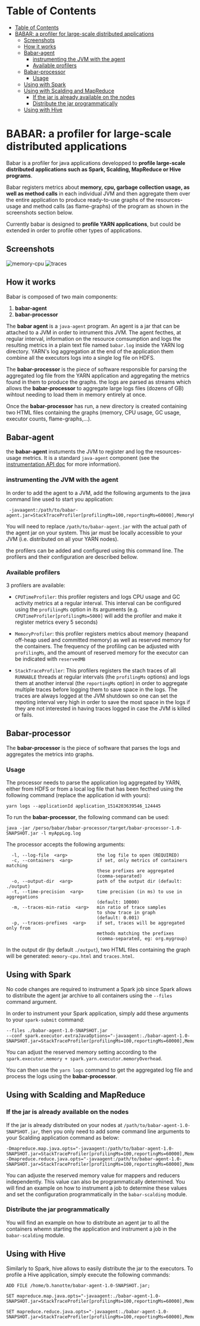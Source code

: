Table of Contents
=================

   * [Table of Contents](#table-of-contents)
   * [BABAR: a profiler for large-scale distributed applications](#babar-a-profiler-for-large-scale-distributed-applications)
      * [Screenshots](#screenshots)
      * [How it works](#how-it-works)
      * [Babar-agent](#babar-agent)
         * [instrumenting the JVM with the agent](#instrumenting-the-jvm-with-the-agent)
         * [Available profilers](#available-profilers)
      * [Babar-processor](#babar-processor)
         * [Usage](#usage)
      * [Using with Spark](#using-with-spark)
      * [Using with Scalding and MapReduce](#using-with-scalding-and-mapreduce)
         * [If the jar is already available on the nodes](#if-the-jar-is-already-available-on-the-nodes)
         * [Distribute the jar programmatically](#distribute-the-jar-programmatically)
      * [Using with Hive](#using-with-hive)

# BABAR: a profiler for large-scale distributed applications

Babar is a profiler for java applications developped to **profile large-scale distributed applications such as Spark, Scalding, MapReduce or Hive programs**.

Babar registers metrics about **memory, cpu, garbage collection usage, as well as method calls** in each individual JVM and then aggregate them over the entire application to produce ready-to-use graphs of the resources-usage and method calls (as flame-graphs) of the program as shown in the screenshots section below.

Currently babar is designed to **profile YARN applications**, but could be extended in order to profile other types of applications.

## Screenshots

![memory-cpu](/babar-doc/memory-cpu.png)
![traces](/babar-doc/traces.png)

## How it works

Babar is composed of two main components:
1. **babar-agent**
2. **babar-processor**

The **babar agent** is a `java-agent` program. An agent is a jar that can be attached to a JVM in order to intrument this JVM. The agent fecthes, at regular interval, information on the resource comsumption and logs the resulting metrics in a plain text file named `babar.log` inside the YARN log directory. YARN's log aggregation at the end of the application them combine all the executors logs into a single log file on HDFS.

The **babar-processor** is the piece of software responsible for parsing the aggregated log file from the YARN application and aggregating the metrics found in them to produce the graphs. the logs are parsed as streams which allows the **babar-processor** to aggregate large logs files (dozens of GB) wihtout needing to load them in memory entirely at once.

Once the **babar-processor** has run, a new directory is created containing two HTML files containing the graphs (memory, CPU usage, GC usage, executor counts, flame-graphs,...).

## Babar-agent

the **babar-agent** instuments the JVM to register and log the resources-usage metrics. It is a standard `java-agent` component (see the [instrumentation API doc](https://docs.oracle.com/javase/8/docs/api/java/lang/instrument/package-summary.html) for more information).

### instrumenting the JVM with the agent

In order to add the agent to a JVM, add the following arguments to the java command line used to start you application:

```
 -javaagent:/path/to/babar-agent.jar=StackTraceProfiler[profilingMs=100,reportingMs=60000],MemoryProfiler[profilingMs=5000,reservedMB=1024],CPUTimeProfiler[profilingMs=5000]
```

You will need to replace `/path/to/babar-agent.jar` with the actual path of the agent jar on your system. This jar must be locally accessible to your JVM (i.e. distributed on all your YARN nodes).

the profilers can be added and configured using this command line. The profilers and their configuration are described bellow.

### Available profilers

3 profilers are available:

- `CPUTimeProfiler`: this profiler registers and logs CPU usage and GC activity metrics at a regular interval. This interval can be configured using the `profilingMs` option in its arguments (e.g. `CPUTimeProfiler[profilingMs=5000]` will add the profiler and make it register metrics every 5 seconds)

- `MemoryProfiler`: this profiler registers metrics about memory (heapand off-heap used and committed memory) as well as reserved memory for the containers. The frequency of the profiling can be adjusted with `profilingMs`, and the amount of reserved memory for the executor can be indicated with `reservedMB`

- `StackTraceProfiler`: This profilers registers the stach traces of all `RUNNABLE` threads at regular intervals (the `profilingMs` options) and logs them at another interval (the `reportingMs` option) in order to aggregate multiple traces before logging them to save space in the logs. The traces are always logged at the JVM shutdown so one can set the repoting interval very high in order to save the most space in the logs if they are not interested in having traces logged in case the JVM is killed or fails.

## Babar-processor

The **babar-processor** is the piece of software that parses the logs and aggregates the metrics into graphs.

### Usage

The processor needs to parse the application log aggregated by YARN, either from HDFS or from a local log file that has been fecthed using the following command (replace the application id with yours):

```
yarn logs --applicationId application_1514203639546_124445
```

To run the **babar-processor**, the following command can be used:

```
java -jar /perso/babar/babar-processor/target/babar-processor-1.0-SNAPSHOT.jar -l myAppLog.log
```

The processor accepts the following arguments:

```
  -l, --log-file  <arg>           the log file to open (REQUIRED)
  -c, --containers  <arg>         if set, only metrics of containers matching
                                  these prefixes are aggregated
                                  (comma-separated)
  -o, --output-dir  <arg>         path of the output dir (default: ./output)
  -t, --time-precision  <arg>     time precision (in ms) to use in aggregations
                                  (default: 10000)
  -m, --traces-min-ratio  <arg>   min ratio of trace samples 
                                  to show trace in graph
                                  (default: 0.001)
  -p, --traces-prefixes  <arg>    if set, traces will be aggregated only from
                                  methods matching the prefixes
                                  (comma-separated, eg: org.mygroup)
```

In the output dir (by default `./output`), two HTML files containing the graph will be generated: `memory-cpu.html` and `traces.html`.

## Using with Spark

No code changes are required to instrument a Spark job since Spark allows to distribute the agent jar archive to all containers using the `--files` command argument.

In order to instrument your Spark application, simply add these arguments to your `spark-submit` command:

```
--files ./babar-agent-1.0-SNAPSHOT.jar 
--conf spark.executor.extraJavaOptions="-javaagent:./babar-agent-1.0-SNAPSHOT.jar=StackTraceProfiler[profilingMs=100,reportingMs=60000],MemoryProfiler[profilingMs=5000,reservedMB=7175],CPUTimeProfiler[profilingMs=5000]"
``` 

You can adjust the reserved memory setting according to the `spark.executor.memory + spark.yarn.executor.memoryOverhead`.

You can then use the `yarn logs` command to get the aggregated log file and process the logs using the **babar-processor**.

## Using with Scalding and MapReduce

### If the jar is already available on the nodes

If the jar is already distributed on your nodes at `/path/to/babar-agent-1.0-SNAPSHOT.jar`, then you only need to add some command line arguments to your Scalding application command as below:

```
-Dmapreduce.map.java.opts="-javaagent:/path/to/babar-agent-1.0-SNAPSHOT.jar=StackTraceProfiler[profilingMs=100,reportingMs=60000],MemoryProfiler[profilingMs=5000,reservedMB=2500],CPUTimeProfiler[profilingMs=5000]"
-Dmapreduce.reduce.java.opts="-javaagent:/path/to/babar-agent-1.0-SNAPSHOT.jar=StackTraceProfiler[profilingMs=100,reportingMs=60000],MemoryProfiler[profilingMs=5000,reservedMB=3500],CPUTimeProfiler[profilingMs=5000]"
```

You can adjuste the reserved memory value for mappers and reducers independently. This value can also be programmatically determined. You will find an example on how to instrument a job to determine these values and set the configuration programmatically in the `babar-scalding` module.

### Distribute the jar programmatically

You will find an example on how to distribute an agent jar to all the containers whemn starting the application and instrument a job in the `babar-scalding` module.

## Using with Hive

Similarly to Spark, hive allows to easily distribute the jar to the executors. To profile a Hive application, simply execute the following commands:

```
ADD FILE /home/b.hanotte/babar-agent-1.0-SNAPSHOT.jar;

SET mapreduce.map.java.opts="-javaagent:./babar-agent-1.0-SNAPSHOT.jar=StackTraceProfiler[profilingMs=100,reportingMs=60000],MemoryProfiler[profilingMs=5000,reservedMB=2560],CPUTimeProfiler[profilingMs=5000]";

SET mapreduce.reduce.java.opts="-javaagent:./babar-agent-1.0-SNAPSHOT.jar=StackTraceProfiler[profilingMs=100,reportingMs=60000],MemoryProfiler[profilingMs=5000,reservedMB=3684],CPUTimeProfiler[profilingMs=5000]";
```
